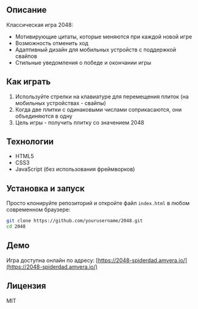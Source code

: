 
## Описание

Классическая игра 2048:
- Мотивирующие цитаты, которые меняются при каждой новой игре
- Возможность отменить ход
- Адаптивный дизайн для мобильных устройств с поддержкой свайпов
- Стильные уведомления о победе и окончании игры

## Как играть

1. Используйте стрелки на клавиатуре для перемещения плиток (на мобильных устройствах - свайпы)
2. Когда две плитки с одинаковыми числами соприкасаются, они объединяются в одну
3. Цель игры - получить плитку со значением 2048

## Технологии

- HTML5
- CSS3
- JavaScript (без использования фреймворков)

## Установка и запуск

Просто клонируйте репозиторий и откройте файл `index.html` в любом современном браузере:

```bash
git clone https://github.com/yourusername/2048.git
cd 2048
```

## Демо

Игра доступна онлайн по адресу: [https://2048-spiderdad.amvera.io/](https://2048-spiderdad.amvera.io/)

## Лицензия

MIT 